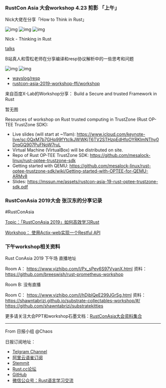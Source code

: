### RustCon Asia 大会workshop 4.23 剪影 「上午」

Nick大佬在分享「How to Think in Rust」

![img](https://wx2.sinaimg.cn/mw690/71684decly1g2cedr2yqbj20u0140n1c.jpg)
![img](https://wx4.sinaimg.cn/mw690/71684decly1g2cedt86isj20u01o0tad.jpg)
![img](https://wx2.sinaimg.cn/mw690/71684decly1g2cedveg8fj20u01o0q4w.jpg)

Nick - Thinking in Rust

[talks](https://github.com/nrc/talks)

B站真人和雪松老师在分享编译和resp协议解析中的一些思考和问题

![img](https://wx2.sinaimg.cn/mw690/71684decly1g2cedr2yqbj20u0140n1c.jpg)
![img](https://wx2.sinaimg.cn/mw690/71684decly1g2cedr2yqbj20u0140n1c.jpg)

- [wayslog/resp](https://github.com/wayslog/resp)
- [rustcon-asia-2019-workshop-ffi/workshop](https://github.com/rustcon-asia-2019-workshop-ffi/workshop)


来自百度X-Lab的Workshop分享： Build a Secure and trusted Framework in Rust

暂无图

Resources of workshop on Rust trusted computing in TrustZone (Rust OP-TEE TrustZone SDK):

  - Live slides (will start at ~11am): https://www.icloud.com/keynote-live/sc:0QxM7b7GHp99fYtcIkJWWKjT6TV2STHzpEdHfoOYRKImNThy0DrqGQ907PuFNoW7ruL
  - Virtual Machine (VirtualBox) will be distributed on site.
  - Repo of Rust OP-TEE TrustZone SDK: https://github.com/mesalock-linux/rust-optee-trustzone-sdk
  - Getting started with QEMU: https://github.com/mesalock-linux/rust-optee-trustzone-sdk/wiki/Getting-started-with-OPTEE-for-QEMU-ARMv8
  - Slides: https://mssun.me/assets/rustcon-asia-19-rust-optee-trustzone-sdk.pdf



### RustConAsia 2019大会 张汉东的分享记录

#RustConAsia

[Topic：「RustConAsia 2019」如何高效学习Rust](https://zhuanlan.zhihu.com/p/63232238)

[Workshop： 使用Actix-web实现一个Restful API](https://github.com/ZhangHanDong/actix-workshop-rustconasia2019)


### 下午workshop相关资料

Rust ConAsia 2019 下午场 直播地址



Room A： https://www.yizhibo.com/l/Px_sPev6S97VyanX.html
资料：https://github.com/breeswish/rust-prometheus-workshop

Room B:   没有直播

Room C： https://www.yizhibo.com/l/hDjblQeE299JGrSg.html
资料： https://shawntabrizi.github.io/substrate-collectables-workshop/#/
https://github.com/shawntabrizi/substratekitties

更多请关注大会PPT和workshop石墨文档：[RustConAsia大会资料集合](https://shimo.im/docs/zliTJIGgNwk6QIFh/read)


---

From 日报小组 @Chaos

日报订阅地址：

- [Telgram Channel](https://t.me/rust_daily_news )
- [阿里云语雀订阅](https://www.yuque.com/chaosbot/rustnews)
- [Stemmit](https://steemit.com/@blackanger)
- [Rust.cc论坛](https://rust.cc)
- [GitHub](https://github.com/RustStudy/rust_daily_news)
- [微信公众号：Rust语言学习交流](https://rust.cc/article?id=ed7c9379-d681-47cb-9532-0db97d883f62)